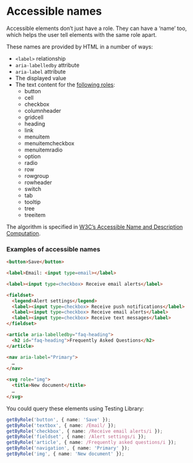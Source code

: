 # Accessible names

Accessible elements don’t just have a role. They can have a ‘name’ too, which helps the user tell elements with the same role apart.

These names are provided by HTML in a number of ways:

- `<label>` relationship
- `aria-labelledby` attribute
- `aria-label` attribute
- The displayed value
- The text content for the [following roles](https://www.w3.org/TR/wai-aria/#namefromcontent):
    - button
    - cell
    - checkbox
    - columnheader
    - gridcell
    - heading
    - link
    - menuitem
    - menuitemcheckbox
    - menuitemradio
    - option
    - radio
    - row
    - rowgroup
    - rowheader
    - switch
    - tab
    - tooltip
    - tree
    - treeitem


The algorithm is specified in [W3C’s Accessible Name and Description Computation](https://www.w3.org/TR/accname-1.1/#mapping_additional_nd_te).

### Examples of accessible names

```html
<button>Save</button>
```

```html
<label>Email: <input type=email></label>
```

```html
<label><input type=checkbox> Receive email alerts</label>
```

```html
<fieldset>
  <legend>Alert settings</legend>
  <label><input type=checkbox> Receive push notifications</label>
  <label><input type=checkbox> Receive email alerts</label>
  <label><input type=checkbox> Receive text messages</label>
</fieldset>
```

```html
<article aria-labelledby="faq-heading">
  <h2 id="faq-heading">Frequently Asked Questions</h2>
</article>
```

```html
<nav aria-label="Primary">
  …
</nav>
```

```html
<svg role="img">
  <title>New document</title>
  …
</svg>
```

You could query these elements using Testing Library:

```ts
getByRole('button', { name: 'Save' });
getByRole('textbox', { name: /Email/ });
getByRole('checkbox', { name: /Receive email alerts/i });
getByRole('fieldset', { name: /Alert settings/i });
getByRole('article', { name: /Frequently asked questions/i });
getByRole('navigation', { name: 'Primary' });
getByRole('img', { name: 'New document' });
```
